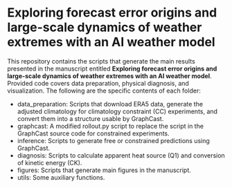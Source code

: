 # Exploring forecast error origins and large-scale dynamics of weather extremes with an AI weather model
This repository contains the scripts that generate the main results presented in the manuscript entitled **Exploring forecast error origins and large-scale dynamics of weather extremes with an AI weather model**. Provided code covers data preparation, physical diagnosis, and visualization. The following are the specific contents of each folder:

* data_preparation: Scripts that download ERA5 data, generate the adjusted climatology for climatology constraint (CC) experiments, and convert them into a structure usable by GraphCast.
* graphcast: A modified rollout.py script to replace the script in the GraphCast source code for constrained experiments.
* inference: Scripts to generate free or constrained predictions using GraphCast.
* diagnosis: Scripts to calculate apparent heat source (Q1) and conversion of kinetic energy (CK).
* figures: Scripts that generate main figures in the manuscript.
* utils: Some auxiliary functions.
